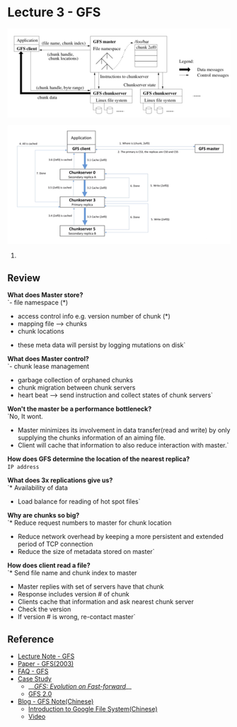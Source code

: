# Lecture 3 - GFS

![Figure 1: GFS Architecture](../.gitbook/assets/image%20%2811%29.png)

![Figure 2: GFS Control Flow](../.gitbook/assets/image%20%282%29.png)

1. 
## Review

**What does Master store?**  
`- file namespace (*)  
- access control info e.g. version number of chunk (*)  
- mapping file --> chunks  
- chunk locations  
* these meta data will persist by logging mutations on disk`

**What does Master control?**  
`- chunk lease management  
- garbage collection of orphaned chunks  
- chunk migration between chunk servers  
- heart beat --> send instruction and collect states of chunk servers`

**Won't the master be a performance bottleneck?**  
`No, It wont.  
* Master minimizes its involvement in data transfer(read and write) by only supplying the chunks information of an aiming file.  
* Client will cache that information to also reduce interaction with master.`

**How does GFS determine the location of the nearest replica?**  
`IP address`

**What does 3x replications give us?**   
`* Availability of data  
* Load balance for reading of hot spot files`

**Why are chunks so big?**  
`* Reduce request numbers to master for chunk location  
* Reduce network overhead by keeping a more persistent and extended period of TCP connection  
* Reduce the size of metadata stored on master`

**How does client read a file?**  
`* Send file name and chunk index to master  
* Master replies with set of servers have that chunk  
* Response includes version # of chunk  
* Clients cache that information and ask nearest chunk server  
* Check the version  
* If version # is wrong, re-contact master`  






 

## Reference

* [Lecture Note - GFS](https://pdos.csail.mit.edu/6.824/notes/l-gfs-short.txt)
* [Paper - GFS\(2003\)](https://pdos.csail.mit.edu/6.824/papers/gfs.pdf)
* [FAQ - GFS](https://pdos.csail.mit.edu/6.824/papers/gfs-faq.txt)
* [Case Study ](https://queue.acm.org/detail.cfm?id=1594206)
  * \_\_[_GFS: Evolution on Fast-forward_](https://queue.acm.org/detail.cfm?id=1594206)\_\_
  * [GFS 2.0](http://highscalability.com/blog/2010/9/11/googles-colossus-makes-search-real-time-by-dumping-mapreduce.html)
* [Blog - GFS Note\(Chinese\)](https://www.jianshu.com/p/e9a477ee27c1)
  * [Introduction to Google File System\(Chinese\)](http://blog.bittiger.io/post174/)
  *  [Video](https://www.youtube.com/watch?v=WLad7CCexo8)



